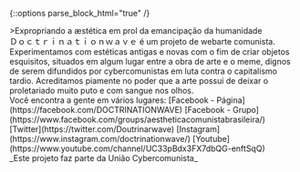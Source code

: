 {::options parse_block_html="true" /}
<div class="tile is-ancestor home-tiles">
<div class="tile is-vertical is-8">
<div class="tile is-vertical home-quote">>Expropriando a æstética em prol da emancipação da humanidade
</div>
<div class="tile">
<div class="tile is-vertical">
Ｄｏｃｔｒｉｎａｔｉｏｎｗａｖｅ é um projeto de webarte comunista. Experimentamos com estéticas antigas e novas com o fim de criar objetos esquisitos, situados em algum lugar entre a obra de arte e o meme, dignos de serem difundidos por cybercomunistas em luta contra o capitalismo tardio. Acreditamos piamente no poder que a arte possui de deixar o proletariado muito puto e com sangue nos olhos.

</div>
<div class="tile is-vertical">  
Você encontra a gente em vários lugares:
[Facebook - Página](https://facebook.com/DOCTRINATIONWAVE)
[Facebook - Grupo](https://www.facebook.com/groups/aestheticacomunistabrasileira/)
[Twitter](https://twitter.com/Doutrinarwave)
[Instagram](https://www.instagram.com/doctrinationwave/)
[Youtube](https://www.youtube.com/channel/UC33pBdx3FX7dbQG-enftSqQ)
</div>
</div>
</div>
<div class="tile is-4 is-vertical">
_Este projeto faz parte da União Cybercomunista_
</div>
</div>
